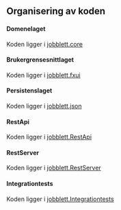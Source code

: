 <h2> Organisering av koden </h2>

<h4> Domenelaget </h4>

Koden ligger i [jobblett.core](jobblett/core/src)
    
<h4> Brukergrensesnittlaget </h4>

Koden ligger i [jobblett.fxui](jobblett/fxui/src)
    
<h4> Persistenslaget </h4>

Koden ligger i [jobblett.json](jobblett/json/src)

<h4> RestApi </h4>

Koden ligger i [jobblett.RestApi](jobblett/restapi/src)
    
<h4> RestServer </h4>

Koden ligger i [jobblett.RestServer](jobblett/restserver/src)
    
<h4> Integrationtests </h4>

Koden ligger i [jobblett.Integrationtests](jobblett/integrationtests/src)
    
    
    
